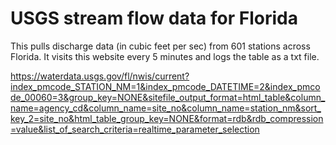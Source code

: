# USGS stream flow data for Florida

This pulls discharge data (in cubic feet per sec) from 601 stations across Florida. It visits this website every 5 minutes and logs the table as a txt file. 

https://waterdata.usgs.gov/fl/nwis/current?index_pmcode_STATION_NM=1&index_pmcode_DATETIME=2&index_pmcode_00060=3&group_key=NONE&sitefile_output_format=html_table&column_name=agency_cd&column_name=site_no&column_name=station_nm&sort_key_2=site_no&html_table_group_key=NONE&format=rdb&rdb_compression=value&list_of_search_criteria=realtime_parameter_selection

